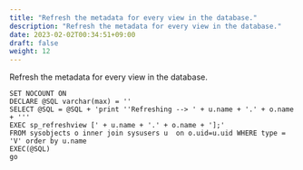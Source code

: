 ```yaml
---
title: "Refresh the metadata for every view in the database."
description: "Refresh the metadata for every view in the database."
date: 2023-02-02T00:34:51+09:00
draft: false
weight: 12
---
```

Refresh the metadata for every view in the database.

```
SET NOCOUNT ON
DECLARE @SQL varchar(max) = ''
SELECT @SQL = @SQL + 'print ''Refreshing --> ' + u.name + '.' + o.name + ''' 
EXEC sp_refreshview [' + u.name + '.' + o.name + '];'
FROM sysobjects o inner join sysusers u  on o.uid=u.uid WHERE type = 'V' order by u.name
EXEC(@SQL)
go
```